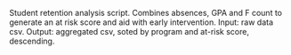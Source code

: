 Student retention analysis script. Combines absences, GPA and F count to generate an at risk score and aid with early intervention. 
Input: raw data csv. Output: aggregated csv, soted by program and at-risk score, descending.